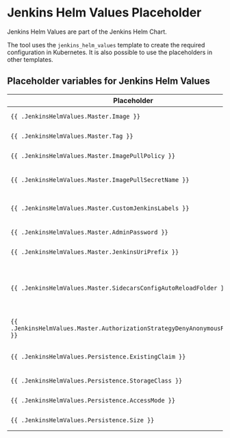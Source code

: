 # Jenkins Helm Values Placeholder

Jenkins Helm Values are part of the Jenkins Helm Chart.

The tool uses the `jenkins_helm_values` template to create the required configuration in Kubernetes.
It is also possible to use the placeholders in other templates.

## Placeholder variables for Jenkins Helm Values

| Placeholder | Description | Source |
| --- | --- | --- |
| `{{ .JenkinsHelmValues.Master.Image }}` | Placeholder for `master.image` for Jenkins Helm Values | configuration `JENKINS_MASTER_CONTAINER_IMAGE` |
| `{{ .JenkinsHelmValues.Master.Tag }}` | Placeholder for `master.tag` for Jenkins Helm Values | configuration `JENKINS_MASTER_CONTAINER_IMAGE_TAG` |
| `{{ .JenkinsHelmValues.Master.ImagePullPolicy }}` | Placeholder for `master.imagePullPolicy` for Jenkins Helm Values | configuration `JENKINS_MASTER_CONTAINER_PULL_POLICY` |
| `{{ .JenkinsHelmValues.Master.ImagePullSecretName }}` | Placeholder for `master.imagePullSecretName` for Jenkins Helm Values | configuration `JENKINS_MASTER_CONTAINER_IMAGE_PULL_SECRET_NAME` |
| `{{ .JenkinsHelmValues.Master.CustomJenkinsLabels }}` | Placeholder for `master.customJenkinsLabels` for Jenkins Helm Values | configuration `JENKINS_MASTER_DEFAULT_LABEL` |
| `{{ .JenkinsHelmValues.Master.AdminPassword }}` | Placeholder for `master.adminPassword` for Jenkins Helm Values | configuration `JENKINS_MASTER_ADMIN_PASSWORD` |
| `{{ .JenkinsHelmValues.Master.JenkinsUriPrefix }}` | Placeholder for `master.jenkinsUriPrefix` for Jenkins Helm Values | configuration `JENKINS_MASTER_DEFAULT_URI_PREFIX` |
| `{{ .JenkinsHelmValues.Master.SidecarsConfigAutoReloadFolder }}` | Placeholder for `master.sidecars.configAutoReload.folder` for Jenkins Helm Values. This entry will also be parsed with the project structure. This allows to use also every template in the URL (e.g. `{{ .Namespace }}`) | configuration `JENKINS_JCASC_CONFIGURATION_URL` |
| `{{ .JenkinsHelmValues.Master.AuthorizationStrategyDenyAnonymousReadAccess }}` | Placeholder for `master.authorizationStrategy` for Jenkins Helm Values. | configuration `JENKINS_MASTER_DENY_ANONYMOUS_READ_ACCESS` |
| `{{ .JenkinsHelmValues.Persistence.ExistingClaim }}` | Placeholder for `persistence.existingClaim` for Jenkins Helm Values. | user input for existing PVC |
| `{{ .JenkinsHelmValues.Persistence.StorageClass }}` | Placeholder for `persistence.storageClass` for Jenkins Helm Values. | configuration `JENKINS_MASTER_PERSISTENCE_STORAGE_CLASS` |
| `{{ .JenkinsHelmValues.Persistence.AccessMode }}` | Placeholder for `persistence.accessMode` for Jenkins Helm Values. | configuration `JENKINS_MASTER_PERSISTENCE_ACCESS_MODE` |
| `{{ .JenkinsHelmValues.Persistence.Size }}` | Placeholder for `persistence.size` for Jenkins Helm Values. | configuration `JENKINS_MASTER_PERSISTENCE_STORAGE_SIZE` |

